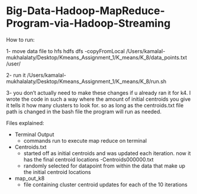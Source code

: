 # Big-Data-Hadoop-MapReduce-Program-via-Hadoop-Streaming

How to run:

1- move data file to hfs
hdfs dfs -copyFromLocal /Users/kamalal-mukhalalaty/Desktop/Kmeans_Assignment_1/K_means/K_8/data_points.txt  /user/

2- run it 
/Users/kamalal-mukhalalaty/Desktop/Kmeans_Assignment_1/K_means/K_8/run.sh

3- you don’t actually need to make these changes if u already ran it for k4. I wrote the code in such a way where the amount of initial centroids you give it tells it how many clusters to look for. so as long as the centroids.txt file path is changed in the bash file the program will run as needed. 

Files explained:

- Terminal Output
  - commands run to execute map reduce on terminal
- Centroids.txt
  - started off as initial centroids and was updated each iteration. now it has the final centroid locations
-Centroids000000.txt
  - randomly selected for datapoint from within the data that make up the initial centroid locations
- map_out_k8
  - file containing cluster centroid updates for each of the 10 iterations
